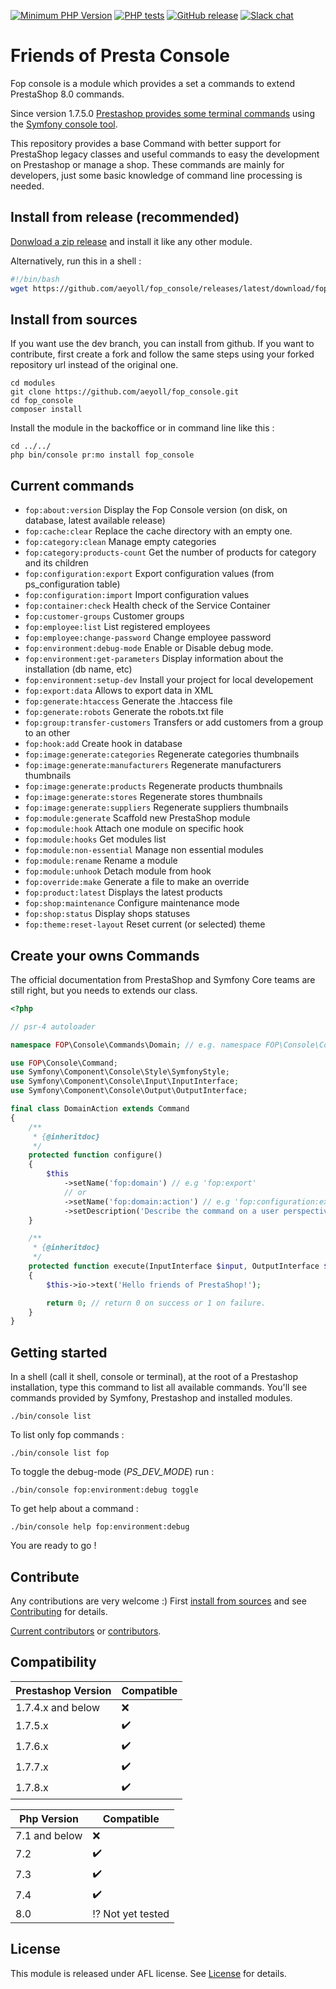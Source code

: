 [![Minimum PHP Version](https://img.shields.io/badge/php-%3E%3D%207.2-8892BF.svg?style=flat-square)](https://php.net/)
[![PHP tests](https://github.com/aeyoll/fop_console/actions/workflows/phpstan.yml/badge.svg)](https://github.com/aeyoll/fop_console/blob/dev/.github/workflows/phpstan.yml)
[![GitHub release](https://img.shields.io/github/v/release/aeyoll/fop_console)](https://github.com/aeyoll/fop_console/releases)
[![Slack chat](https://img.shields.io/badge/Chat-on%20Slack-red)](https://github.com/aeyoll/who-we-are#what-we-do)

# Friends of Presta Console

Fop console is a module which provides a set a commands to extend PrestaShop 8.0 commands.

Since version 1.7.5.0 [Prestashop provides some terminal commands](https://devdocs.prestashop.com/1.7/modules/concepts/commands/) using the [Symfony console tool](https://symfony.com/doc/3.4/console.html).

This repository provides a base Command with better support for PrestaShop legacy classes and useful commands to easy the development on Prestashop or manage a shop.
These commands are mainly for developers, just some basic knowledge of command line processing is needed.

## Install from release (recommended)

[Donwload a zip release](https://github.com/aeyoll/fop_console/releases) and install it like any other module.

Alternatively, run this in a shell :

```bash
#!/bin/bash
wget https://github.com/aeyoll/fop_console/releases/latest/download/fop_console.zip --output-document /tmp/fop_console.zip && unzip /tmp/fop_console.zip -d modules && ./bin/console pr:mo install fop_console
```

## Install from sources

If you want use the dev branch, you can install from github.
If you want to contribute, first create a fork and follow the same steps using your forked repository url instead of the original one.

```
cd modules
git clone https://github.com/aeyoll/fop_console.git
cd fop_console
composer install
```
Install the module in the backoffice or in command line like this :
```
cd ../../
php bin/console pr:mo install fop_console
```

## Current commands

* `fop:about:version`                  Display the Fop Console version (on disk, on database, latest available release)
* `fop:cache:clear`                    Replace the cache directory with an empty one.
* `fop:category:clean`                 Manage empty categories
* `fop:category:products-count`        Get the number of products for category and its children
* `fop:configuration:export`           Export configuration values (from ps_configuration table)
* `fop:configuration:import`           Import configuration values
* `fop:container:check`                Health check of the Service Container
* `fop:customer-groups`                Customer groups
* `fop:employee:list`                  List registered employees
* `fop:employee:change-password`       Change employee password
* `fop:environment:debug-mode`         Enable or Disable debug mode.
* `fop:environment:get-parameters`     Display information about the installation (db name, etc)
* `fop:environment:setup-dev`          Install your project for local developement
* `fop:export:data`                    Allows to export data in XML
* `fop:generate:htaccess`              Generate the .htaccess file
* `fop:generate:robots`                Generate the robots.txt file
* `fop:group:transfer-customers`       Transfers or add customers from a group to an other
* `fop:hook:add`                       Create hook in database
* `fop:image:generate:categories`      Regenerate categories thumbnails
* `fop:image:generate:manufacturers`   Regenerate manufacturers thumbnails
* `fop:image:generate:products`        Regenerate products thumbnails
* `fop:image:generate:stores`          Regenerate stores thumbnails
* `fop:image:generate:suppliers`       Regenerate suppliers thumbnails
* `fop:module:generate`                Scaffold new PrestaShop module
* `fop:module:hook`                    Attach one module on specific hook
* `fop:module:hooks`                   Get modules list
* `fop:module:non-essential`           Manage non essential modules
* `fop:module:rename`                  Rename a module
* `fop:module:unhook`                  Detach module from hook
* `fop:override:make`                  Generate a file to make an override
* `fop:product:latest`                 Displays the latest products
* `fop:shop:maintenance`               Configure maintenance mode
* `fop:shop:status`                    Display shops statuses
* `fop:theme:reset-layout`             Reset current (or selected) theme

## Create your owns Commands

The official documentation from PrestaShop and Symfony Core teams are still right, but you needs
to extends our class.

```php
<?php

// psr-4 autoloader

namespace FOP\Console\Commands\Domain; // e.g. namespace FOP\Console\Commands\Configuration

use FOP\Console\Command;
use Symfony\Component\Console\Style\SymfonyStyle;
use Symfony\Component\Console\Input\InputInterface;
use Symfony\Component\Console\Output\OutputInterface;

final class DomainAction extends Command
{
    /**
     * {@inheritdoc}
     */
    protected function configure()
    {
        $this
            ->setName('fop:domain') // e.g 'fop:export'
            // or
            ->setName('fop:domain:action') // e.g 'fop:configuration:export'
            ->setDescription('Describe the command on a user perspective.');
    }

    /**
     * {@inheritdoc}
     */
    protected function execute(InputInterface $input, OutputInterface $output)
    {
        $this->io->text('Hello friends of PrestaShop!');

        return 0; // return 0 on success or 1 on failure.
    }
}
```

## Getting started

In a shell (call it shell, console or terminal), at the root of a Prestashop installation, type this command to list all available commands.
You'll see commands provided by Symfony, Prestashop and installed modules.

```shell
./bin/console list
```

To list only fop commands :
```shell
./bin/console list fop
```

To toggle the debug-mode (_PS_DEV_MODE_) run :
```shell
./bin/console fop:environment:debug toggle
```

To get help about a command :
```shell
./bin/console help fop:environment:debug
```

You are ready to go !

## Contribute

Any contributions are very welcome :)
First [install from sources](/README.md#install-from-sources) and see [Contributing](/CONTRIBUTING.md) for details.

[Current contributors](https://github.com/aeyoll/fop_console/graphs/contributors) or [contributors](/CONTRIBUTORS.md).

## Compatibility

| Prestashop Version | Compatible |
| ------------------ | -----------|
| 1.7.4.x and below | :x: |
| 1.7.5.x | :heavy_check_mark: |
| 1.7.6.x | :heavy_check_mark: |
| 1.7.7.x | :heavy_check_mark: |
| 1.7.8.x | :heavy_check_mark: |

| Php Version | Compatible |
| ------ | -----------|
| 7.1 and below | :x: |
| 7.2 | :heavy_check_mark: |
| 7.3| :heavy_check_mark: |
| 7.4 | :heavy_check_mark: |
| 8.0 | :interrobang: Not yet tested |

## License

This module is released under AFL license.
See [License](/docs/licenses/LICENSE.txt) for details.
